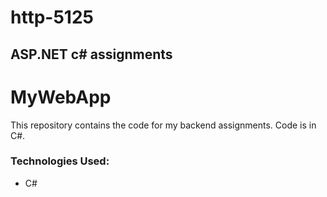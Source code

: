 # http-5125
## ASP.NET c# assignments

# MyWebApp

This repository contains the code for my backend assignments. Code is in C#.


### Technologies Used:
- C#



